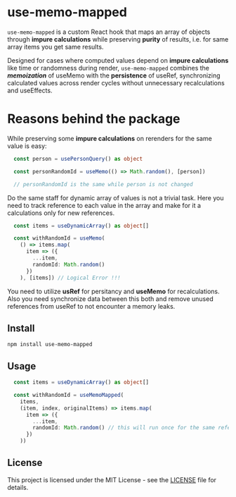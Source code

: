 # use-memo-mapped

`use-memo-mapped` is a custom React hook that maps an array of objects through **impure calculations** while preserving **purity**
of results, i.e. for same array items you get same results.

Designed for cases where computed values depend on **impure calculations** like time or randomness during render, `use-memo-mapped` combines the ***memoization*** of useMemo with the **persistence** of useRef, synchronizing calculated values across render cycles without unnecessary recalculations and useEffects.

# Reasons behind the package

While preserving some **impure calculations** on rerenders for the same value is easy:
```typescript
  const person = usePersonQuery() as object

  const personRandomId = useMemo(() => Math.random(), [person])

  // personRandomId is the same while person is not changed
```

Do the same staff for dynamic array of values is not a trivial task. Here you need to track reference to each value in the array
and make for it a calculations only for new references.
```typescript
  const items = useDynamicArray() as object[]

  const withRandomId = useMemo(
    () => items.map(
      item => ({
        ...item,
        randomId: Math.random()
      })
    ), [items]) // Logical Error !!!
```
You need to utilize **usRef** for persitancy and **useMemo**
for recalculations. Also you need synchronize data between this both and remove unused references from
useRef to not encounter a memory leaks.

## Install

`npm install use-memo-mapped`

## Usage

```typescript
  const items = useDynamicArray() as object[]

  const withRandomId = useMemoMapped(
    items,
    (item, index, originalItems) => items.map(
      item => ({
        ...item,
        randomId: Math.random() // this will run once for the same references
      })
    ))
```

## License

This project is licensed under the MIT License - see the [LICENSE](./LICENSE) file for details.
